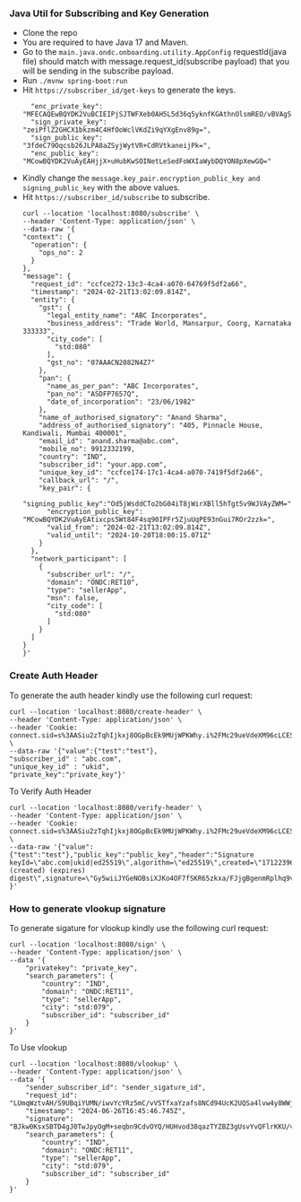 ### Java Util for Subscribing and Key Generation

- Clone the repo
- You are required to have Java 17 and Maven.
- Go to the ```main.java.ondc.onboarding.utility.AppConfig``` requestId(java file) should match with message.request_id(subscribe payload) that you will be sending in the subscribe payload. 
- Run ```./mvnw spring-boot:run```
- Hit ```https://subscriber_id/get-keys``` to generate the keys.
  ```
    "enc_private_key": "MFECAQEwBQYDK2VuBCIEIPjSJTWFXeb0AH5L5d36q5yknfKGAthnOlsmREO/vBVAgSEAHjjX+uHubKwSOINetLeSedFoWXIaWybDQYON8pXewGQ=",
    "sign_private_key": "zeiPflZ2GHCX1bkzm4C4HfOoWclVKdZi9qYXgEnv89g=",
    "sign_public_key": "3fdeC79Oqcsb26JLPA8aZSyjWytVR+CdRVtkaneijPk=",
    "enc_public_key": "MCowBQYDK2VuAyEAHjjX+uHubKwSOINetLeSedFoWXIaWybDQYON8pXewGQ="
  ```
- Kindly change the ```message.key_pair.encryption_public_key and signing_public_key``` with the above values.
- Hit ```https://subscriber_id/subscribe``` to subscribe.
  ```
  curl --location 'localhost:8080/subscribe' \
  --header 'Content-Type: application/json' \
  --data-raw '{
  "context": {
    "operation": {
      "ops_no": 2
    }
  },
  "message": {
    "request_id": "ccfce272-13c3-4ca4-a070-64769f5df2a66",
    "timestamp": "2024-02-21T13:02:09.814Z",
    "entity": {
      "gst": {
        "legal_entity_name": "ABC Incorporates",
        "business_address": "Trade World, Mansarpur, Coorg, Karnataka 333333",
        "city_code": [
          "std:080"
        ],
        "gst_no": "07AAACN2082N4Z7"
      },
      "pan": {
        "name_as_per_pan": "ABC Incorporates",
        "pan_no": "ASDFP7657Q",
        "date_of_incorporation": "23/06/1982"
      },
      "name_of_authorised_signatory": "Anand Sharma",
      "address_of_authorised_signatory": "405, Pinnacle House, Kandiwali, Mumbai 400001",
      "email_id": "anand.sharma@abc.com",
      "mobile_no": 9912332199,
      "country": "IND",
      "subscriber_id": "your.app.com",
      "unique_key_id": "ccfce174-17c1-4ca4-a070-7419f5df2a66",
      "callback_url": "/",
      "key_pair": {
        "signing_public_key":"Od5jWsddCTo2bG04iT8jWirXBll5hTgt5v9WJVAyZWM=",
        "encryption_public_key": "MCowBQYDK2VuAyEAtixcps5Wt84F4sq90IPFr5ZjuUqPE93nGui7ROr2zzk=",
        "valid_from": "2024-02-21T13:02:09.814Z",
        "valid_until": "2024-10-20T18:00:15.071Z"
      }
    },
    "network_participant": [
      {
        "subscriber_url": "/",
        "domain": "ONDC:RET10",
        "type": "sellerApp",
        "msn": false,
        "city_code": [
          "std:080"
        ]
      }
    ]
  }
  }'
  ```

### Create Auth Header 
To generate the auth header kindly use the following curl request:
```
curl --location 'localhost:8080/create-header' \
--header 'Content-Type: application/json' \
--header 'Cookie: connect.sid=s%3AASiu2zTqhIjkxj8OGpBcEk9MUjWPKWhy.i%2FMc29ueVdeXM96cLCESAVB5ul2yfVrZviJDEKHKVA0' \
--data-raw '{"value":{"test":"test"},
"subscriber_id" : "abc.com",
"unique_key_id" : "ukid",
"private_key":"private_key"}'
```

To Verify Auth Header
```
curl --location 'localhost:8080/verify-header' \
--header 'Content-Type: application/json' \
--header 'Cookie: connect.sid=s%3AASiu2zTqhIjkxj8OGpBcEk9MUjWPKWhy.i%2FMc29ueVdeXM96cLCESAVB5ul2yfVrZviJDEKHKVA0' \
--data-raw '{"value":{"test":"test"},"public_key":"public_key","header":"Signature keyId=\"abc.com|ukid|ed25519\",algorithm=\"ed25519\",created=\"1712239689\",expires=\"1712539689\",headers=\"(created) (expires) digest\",signature=\"Gy5wiiJYGeNOBsiXJKo4OF7fSKR65zkxa/FJjgBgenmRplhq9vNewz/ivXDFegSnrdQK9U9T19Ta55J7Aa6RBw==\""
}'
```

### How to generate vlookup signature
To generate sigature for vlookup kindly use the following curl request:
```
curl --location 'localhost:8080/sign' \
--header 'Content-Type: application/json' \
--data '{
    "privatekey": "private_key",
    "search_parameters": {
        "country": "IND",
        "domain": "ONDC:RET11",
        "type": "sellerApp",
        "city": "std:079",
        "subscriber_id": "subscriber_id"
    }
}'
```

To Use vlookup
```
curl --location 'localhost:8080/vlookup' \
--header 'Content-Type: application/json' \
--data '{
    "sender_subscriber_id": "sender_sigature_id",
    "request_id": "LUmqWztvAH/S9UBqiYUMN/iwvYcYRz5mC/vVSTfxaYzafs8NCd94UcK2UQSa4lvw4y8WWjacJfxvDzEQGnmgAQ==",
    "timestamp": "2024-06-26T16:45:46.745Z",
    "signature": "BJkw0KsxSBTD4gJ0TwJpyOgM+seqbn9CdvOYQ/HUHvod38qazTYZBZ3gUsvYvQFlrKKU/vitUUXCDKlAgwoDCQ==",
    "search_parameters": {
        "country": "IND",
        "domain": "ONDC:RET11",
        "type": "sellerApp",
        "city": "std:079",
        "subscriber_id": "subscriber_id"
    }
}'
```

